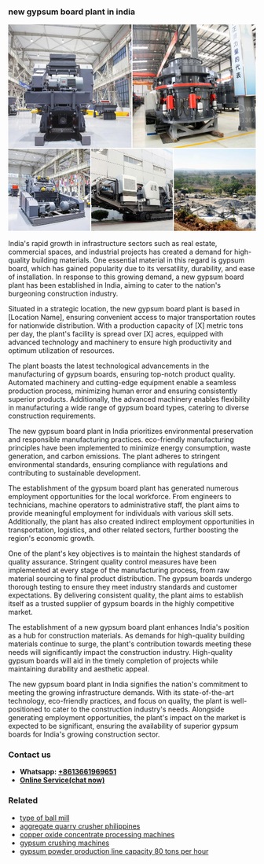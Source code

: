 <h3>new gypsum board plant in india</h3><img src='1708498142.jpg' alt=''><p>India's rapid growth in infrastructure sectors such as real estate, commercial spaces, and industrial projects has created a demand for high-quality building materials. One essential material in this regard is gypsum board, which has gained popularity due to its versatility, durability, and ease of installation. In response to this growing demand, a new gypsum board plant has been established in India, aiming to cater to the nation's burgeoning construction industry.</p><p>Situated in a strategic location, the new gypsum board plant is based in [Location Name], ensuring convenient access to major transportation routes for nationwide distribution. With a production capacity of [X] metric tons per day, the plant's facility is spread over [X] acres, equipped with advanced technology and machinery to ensure high productivity and optimum utilization of resources.</p><p>The plant boasts the latest technological advancements in the manufacturing of gypsum boards, ensuring top-notch product quality. Automated machinery and cutting-edge equipment enable a seamless production process, minimizing human error and ensuring consistently superior products. Additionally, the advanced machinery enables flexibility in manufacturing a wide range of gypsum board types, catering to diverse construction requirements.</p><p>The new gypsum board plant in India prioritizes environmental preservation and responsible manufacturing practices. eco-friendly manufacturing principles have been implemented to minimize energy consumption, waste generation, and carbon emissions. The plant adheres to stringent environmental standards, ensuring compliance with regulations and contributing to sustainable development.</p><p>The establishment of the gypsum board plant has generated numerous employment opportunities for the local workforce. From engineers to technicians, machine operators to administrative staff, the plant aims to provide meaningful employment for individuals with various skill sets. Additionally, the plant has also created indirect employment opportunities in transportation, logistics, and other related sectors, further boosting the region's economic growth.</p><p>One of the plant's key objectives is to maintain the highest standards of quality assurance. Stringent quality control measures have been implemented at every stage of the manufacturing process, from raw material sourcing to final product distribution. The gypsum boards undergo thorough testing to ensure they meet industry standards and customer expectations. By delivering consistent quality, the plant aims to establish itself as a trusted supplier of gypsum boards in the highly competitive market.</p><p>The establishment of a new gypsum board plant enhances India's position as a hub for construction materials. As demands for high-quality building materials continue to surge, the plant's contribution towards meeting these needs will significantly impact the construction industry. High-quality gypsum boards will aid in the timely completion of projects while maintaining durability and aesthetic appeal.</p><p>The new gypsum board plant in India signifies the nation's commitment to meeting the growing infrastructure demands. With its state-of-the-art technology, eco-friendly practices, and focus on quality, the plant is well-positioned to cater to the construction industry's needs. Alongside generating employment opportunities, the plant's impact on the market is expected to be significant, ensuring the availability of superior gypsum boards for India's growing construction sector.</p><h3>Contact us</h3><ul><li><strong>Whatsapp:&nbsp;<a href="https://wa.me/8613661969651">+8613661969651</a></strong></li><li><a href="https://swt.shibang-china.com/?git&amp;zhl&amp;new gypsum board plant in india"><strong>Online Service(chat now)</strong></a></li></ul><h3>Related</h3><ul><li><a href='type of ball mill.md'>type of ball mill</a></li><li><a href='aggregate quarry crusher philippines.md'>aggregate quarry crusher philippines</a></li><li><a href='copper oxide concentrate processing machines.md'>copper oxide concentrate processing machines</a></li><li><a href='gypsum crushing machines.md'>gypsum crushing machines</a></li><li><a href='gypsum powder production line capacity 80 tons per hour.md'>gypsum powder production line capacity 80 tons per hour</a></li></ul>